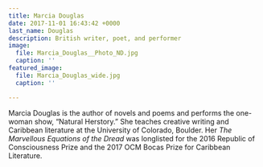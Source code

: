 ```yaml
---
title: Marcia Douglas
date: 2017-11-01 16:43:42 +0000
last_name: Douglas
description: British writer, poet, and performer
image:
  file: Marcia_Douglas__Photo_ND.jpg
  caption: ''
featured_image:
  file: Marcia_Douglas_wide.jpg
  caption: ''

---
```

Marcia Douglas is the author of novels and poems and  performs  the  one-woman show, “Natural Herstory.” She teaches creative writing and Caribbean literature at the University of Colorado, Boulder. Her _The Marvellous Equations of the Dread_ was longlisted for the 2016 Republic of Consciousness Prize and the 2017 OCM Bocas Prize for Caribbean Literature.